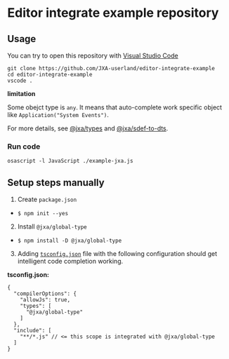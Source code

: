 # Editor integrate example repository

## Usage

You can try to open this repository with [Visual Studio Code](https://code.visualstudio.com/ "Visual Studio Code - Code Editing. Redefined")

    git clone https://github.com/JXA-userland/editor-integrate-example
    cd editor-integrate-example
    vscode .

**limitation**

Some obejct type is `any`.
It means that auto-complete work specific object like `Application("System Events")`.

For more details, see [@jxa/types](https://github.com/JXA-userland/JXA/tree/master/packages/@jxa/types) and [@jxa/sdef-to-dts](https://github.com/JXA-userland/JXA/tree/master/packages/@jxa/sdef-to-dts).

### Run code

    osascript -l JavaScript ./example-jxa.js

## Setup steps manually

1. Create `package.json`
  - `$ npm init --yes` 
2. Install `@jxa/global-type`
  - `$ npm install -D @jxa/global-type`
3. Adding [`tsconfig.json`](http://www.typescriptlang.org/docs/handbook/tsconfig-json.html) file with the following configuration should get intelligent code completion working.

**tsconfig.json:**
```json5
{
  "compilerOptions": {
    "allowJs": true,
    "types": [
      "@jxa/global-type"
    ]
  },
  "include": [
    "**/*.js" // <= this scope is integrated with @jxa/global-type
  ]
}
```
